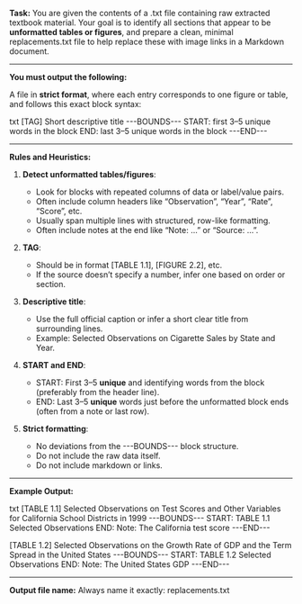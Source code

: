 **Task:**
You are given the contents of a .txt file containing raw extracted textbook material. Your goal is to identify all sections that appear to be **unformatted tables or figures**, and prepare a clean, minimal replacements.txt file to help replace these with image links in a Markdown document.

---

**You must output the following:**

A file in **strict format**, where each entry corresponds to one figure or table, and follows this exact block syntax:

txt
[TAG] Short descriptive title
---BOUNDS---
START: first 3–5 unique words in the block
END: last 3–5 unique words in the block
---END---


---

**Rules and Heuristics:**

1. **Detect unformatted tables/figures**:

   * Look for blocks with repeated columns of data or label/value pairs.
   * Often include column headers like “Observation”, “Year”, “Rate”, “Score”, etc.
   * Usually span multiple lines with structured, row-like formatting.
   * Often include notes at the end like “Note: ...” or “Source: ...”.

2. **TAG**:

   * Should be in format [TABLE 1.1], [FIGURE 2.2], etc.
   * If the source doesn’t specify a number, infer one based on order or section.

3. **Descriptive title**:

   * Use the full official caption or infer a short clear title from surrounding lines.
   * Example: Selected Observations on Cigarette Sales by State and Year.

4. **START and END**:

   * START: First 3–5 **unique** and identifying words from the block (preferably from the header line).
   * END: Last 3–5 **unique** words just before the unformatted block ends (often from a note or last row).

5. **Strict formatting**:

   * No deviations from the ---BOUNDS--- block structure.
   * Do not include the raw data itself.
   * Do not include markdown or links.

---

**Example Output:**

txt
[TABLE 1.1] Selected Observations on Test Scores and Other Variables for California School Districts in 1999
---BOUNDS---
START: TABLE 1.1 Selected Observations
END: Note: The California test score
---END---

[TABLE 1.2] Selected Observations on the Growth Rate of GDP and the Term Spread in the United States
---BOUNDS---
START: TABLE 1.2 Selected Observations
END: Note: The United States GDP
---END---


---

**Output file name:**
Always name it exactly: replacements.txt